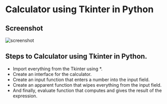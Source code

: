 # Calculator using Tkinter in Python

## Screenshot
![screenshot](https://user-images.githubusercontent.com/73738015/110204591-cc713780-7e99-11eb-875c-f174e0f9f885.JPG)

## Steps to Calculator using Tkinter in Python.
- Import everything from the Tkinter using *.
- Create an interface for the calculator.
- Create an input function that enters a number into the input field.
- Create an apparent function that wipes everything from the input field.
- And finally, evaluate function that computes and gives the result of the expression.
